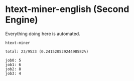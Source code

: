 # htext-miner-english (Second Engine)

Everything doing here is automated.

```
htext-miner

total: 23/9523 (0.24152052924498582%)

job0: 5
job1: 6
job2: 8
job3: 4
```